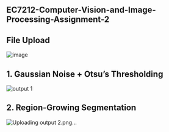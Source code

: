 ## EC7212-Computer-Vision-and-Image-Processing-Assignment-2

## File Upload
![image](https://github.com/user-attachments/assets/1f31394b-6c87-4355-878d-08cd6976c194)

## 1. Gaussian Noise + Otsu’s Thresholding
![output 1](https://github.com/user-attachments/assets/1ec873cc-3f42-4b11-a4b1-62e75b33a778)

## 2. Region-Growing Segmentation
![Uploading output 2.png…]()



